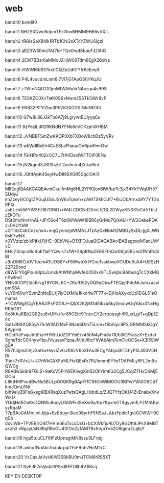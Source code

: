 # web

bandit0 	bandit0

bandit1		NH2SXQwcBdpmTEzi3bvBHMM9H66vVXjL

bandit2		rRGizSaX8Mk1RTb1CNQoXTcYZWU6lgzi

bandit3		aBZ0W5EmUfAf7kHTQeOwd8bauFJ2lAiG

bandit4		2EW7BBsr6aMMoJ2HjW067dm8EgX26xNe

bandit5		lrIWWI6bB37kxfiCQZqUdOIYfr6eEeqR

bandit6		P4L4vucdmLnm8I7Vl7jG1ApGSfjYKqJU

bandit7		z7WtoNQU2XfjmMtWA8u5rN4vzqu4v99S

bandit8		TESKZC0XvTetK0S9xNwm25STk5iWrBvP

bandit9		EN632PlfYiZbn3PhVK3XOGSlNInNE00t

bandit10	G7w8LIi6J3kTb8A7j9LgrywtEUlyyp6s

bandit11	6zPeziLdR2RKNdNYFNb6nVCKzphlXHBM

bandit12	JVNBBFSmZwKKOP0XbFXOoW8chDz5yVRv

bandit13	wbWdlBxEir4CaE8LaPhauuOo6pwRmrDw

bandit14	fGrHPx402xGC7U7rXKDaxiWFTOiF0ENq

bandit15	jN2kgmIXJ6fShzhT2avhotn4Zcka6tnt

bandit16	JQttfApK4SeyHwDlI9SXGR50qclOAil1

bandit17	MIIEogIBAAKCAQEAvmOkuifmMg6HL2YPIOjon6iWfbp7c3jx34YkYWqUH57SUdyJ
		imZzeyGC0gtZPGujUSxiJSWI/oTqexh+cAMTSMlOJf7+BrJObArnxd9Y7YT2bRPQ
		Ja6Lzb558YW3FZl87ORiO+rW4LCDCNd2lUvLE/GL2GWyuKN0K5iCd5TbtJzEkQTu
		DSt2mcNn4rhAL+JFr56o4T6z8WWAW18BR6yGrMq7Q/kALHYW3OekePQAzL0VUYbW
		JGTi65CxbCnzc/w4+mqQyvmzpWtMAzJTzAzQxNbkR2MBGySxDLrjg0LWN6sK7wNX
		x0YVztz/zbIkPjfkU1jHS+9EbVNj+D1XFOJuaQIDAQABAoIBABagpxpM1aoLWfvD
		KHcj10nqcoBc4oE11aFYQwik7xfW+24pRNuDE6SFthOar69jp5RlLwD1NhPx3iBl
		J9nOM8OJ0VToum43UOS8YxF8WwhXriYGnc1sskbwpXOUDc9uX4+UESzH22P29ovd
		d8WErY0gPxun8pbJLmxkAtWNhpMvfe0050vk9TL5wqbu9AlbssgTcCXkMQnPw9nC
		YNN6DDP2lbcBrvgT9YCNL6C+ZKufD52yOQ9qOkwFTEQpjtF4uNtJom+asvlpmS8A
		vLY9r60wYSvmZhNqBUrj7lyCtXMIu1kkd4w7F77k+DjHoAXyxcUp1DGL51sOmama
		+TOWWgECgYEA8JtPxP0GRJ+IQkX262jM3dEIkza8ky5moIwUqYdsx0NxHgRRhORT
		8c8hAuRBb2G82so8vUHk/fur85OEfc9TncnCY2crpoqsghifKLxrLgtT+qDpfZnx
		SatLdt8GfQ85yA7hnWWJ2MxF3NaeSDm75Lsm+tBbAiyc9P2jGRNtMSkCgYEAypHd
		HCctNi/FwjulhttFx/rHYKhLidZDFYeiE/v45bN4yFm8x7R/b0iE7KaszX+Exdvt
		SghaTdcG0Knyw1bpJVyusavPzpaJMjdJ6tcFhVAbAjm7enCIvGCSx+X3l5SiWg0A
		R57hJglezIiVjv3aGwHwvlZvtszK6zV6oXFAu0ECgYAbjo46T4hyP5tJi93V5HDi
		Ttiek7xRVxUl+iU7rWkGAXFpMLFteQEsRr7PJ/lemmEY5eTDAFMLy9FL2m9oQWCg
		R8VdwSk8r9FGLS+9aKcV5PI/WEKlwgXinB3OhYimtiG2Cg5JCqIZFHxD6MjEGOiu
		L8ktHMPvodBwNsSBULpG0QKBgBAplTfC1HOnWiMGOU3KPwYWt0O6CdTkmJOmL8Ni
		blh9elyZ9FsGxsgtRBXRsqXuz7wtsQAgLHxbdLq/ZJQ7YfzOKU4ZxEnabvXnvWkU
		YOdjHdSOoKvDQNWu6ucyLRAWFuISeXw9a/9p7ftpxm0TSgyvmfLF2MIAEwyzRqaM
		77pBAoGAMmjmIJdjp+Ez8duyn3ieo36yrttF5NSsJLAbxFpdlc1gvtGCWW+9Cq0b
		dxviW8+TFVEBl1O4f7HVm6EpTscdDxU+bCXWkfjuRb7Dy9GOtt9JPsX8MBTakzh3
		vBgsyi/sN3RqRBcGU40fOoZyfAMT8s1m/uYv52O6IgeuZ/ujbjY

bandit18	hga5tuuCLF6fFzUpnagiMN8ssu9LFrdg

bandit19	awhqfNnAbc1naukrpqDYcF95h7HoMTrC

bandit20	VxCazJaVykI6W36BkBU0mJTCM8rR95XT

bandit21	NvEJF7oVjkddltPSrdKEFOllh9V1IBcq


KEY EN DESKTOP





